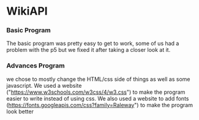 # WikiAPI

### Basic Program
The basic program was pretty easy to get to work, some of us had a problem with the p5 but we fixed it after taking a closer look at it.

### Advances Program
we chose to mostly change the HTML/css side of things as well as some javascript. We used a website ("https://www.w3schools.com/w3css/4/w3.css") to make the program easier to write instead of using css. We also used a website to add fonts (https://fonts.googleapis.com/css?family=Raleway") to make the program look better
